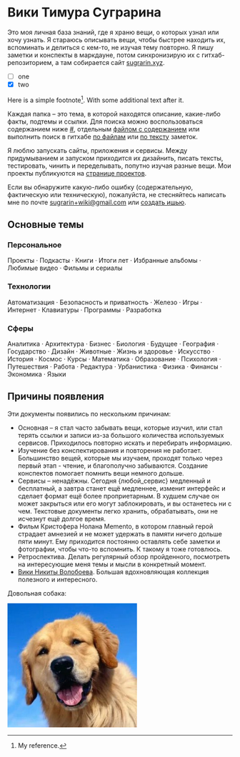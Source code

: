 # Вики Тимура Суграрина

Это моя личная база знаний, где я храню вещи, о которых узнал или хочу узнать. Я стараюсь описывать вещи, чтобы быстрее находить их, вспоминать и делиться с кем-то, не изучая тему повторно. Я пишу заметки и конспекты в маркдауне, потом синхронизирую их c гитхаб-репозиторием, а там собирается сайт [sugrarin.xyz](https://sugrarin.xyz). 

- [ ] one
- [x] two

Here is a simple footnote[^1]. With some additional text after it.

[^1]: My reference.

Каждая папка – это тема, в которой находятся описание, какие-либо факты, подтемы и ссылки. Для поиска можно воспользоваться содержанием ниже [#](#основные-темы), отдельным [файлом с содержанием](contents.md) или выполнить поиск в гитхабе [по файлам](https://github.com/sugrarin/knowledge/find/main) или [по тексту](https://github.com/sugrarin/knowledge/search) заметок.

Я люблю запускать сайты, приложения и сервисы. Между придумыванием и запуском приходится их дизайнить, писать тексты, тестировать, чинить и переделывать, попутно изучая разные вещи. Мои проекты публикуются на [странице проектов](projects).

Если вы обнаружите какую-либо ошибку (содержательную, фактическую или техническую), пожалуйста, не стесняйтесь написать мне по почте [sugrarin+wiki@gmail.com](mailto:sugrarin+wiki@gmail.com) или [создать ишью](https://github.com/sugrarin/knowledge/issues/new).

## Основные темы

### Персональное

Проекты · Подкасты · Книги · Итоги лет · Избранные альбомы · Любимые видео · Фильмы и сериалы

### Технологии

Автоматизация · Безопасность и приватность · Железо · Игры · Интернет · Клавиатуры · Программы · Разработка

### Сферы

Аналитика · Архитектура · Бизнес · Биология · Будущее · География · Государство · Дизайн · Животные · Жизнь и здоровье · Искусство · История · Космос · Курсы · Математика · Образование · Психология · Путешествия · Работа · Редактура · Урбанистика · Физика · Финансы · Экономика · Языки

## Причины появления

Эти документы появились по нескольким причинам:

- Основная – я стал часто забывать вещи, которые изучил, или стал терять ссылки и записи из-за большого количества используемых сервисов. Приходилось повторно искать и перебирать информацию.
- Изучение без конспектирования и повторения не работает. Большинство вещей, которые мы изучаем, проходят только через первый этап - чтение, и благополучно забываются. Создание конспектов помогает помнить вещи немного дольше. 
- Сервисы – ненадёжны. Сегодня {любой_сервис} медленный и бесплатный, а завтра станет ещё медленнее, изменит интерфейс и сделает формат ещё более проприетарным. В худшем случае он может закрыться или его могут заблокировать, и вы останетесь ни с чем. Текстовые документы легко хранить, обрабатывать, они не исчезнут ещё долгое время.
- Фильм Кристофера Нолана Memento, в котором главный герой страдает амнезией и не может удержать в памяти ничего дольше пяти минут. Ему приходится постоянно оставлять себе заметки и фотографии, чтобы что-то вспомнить. К такому я тоже готовлюсь.
- Ретроспектива. Делать регулярный обзор пройденного, посмотреть на интересующие меня темы и мысли в конкретный момент.
- [Вики Никиты Волобоева](https://wiki.nikitavoloboev.xyz). Большая вдохновляющая коллекция полезного и интересного.

Довольная собака:

![](files/dog@2x.jpg)
